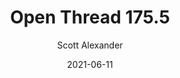 ---
layout: podcast
title: "Open Thread 175.5"
author: Scott Alexander
description: https://astralcodexten.substack.com/p/open-thread-1755
date: 2021-06-11
length: 40805
duration: 10
guid: open-thread-1755
---